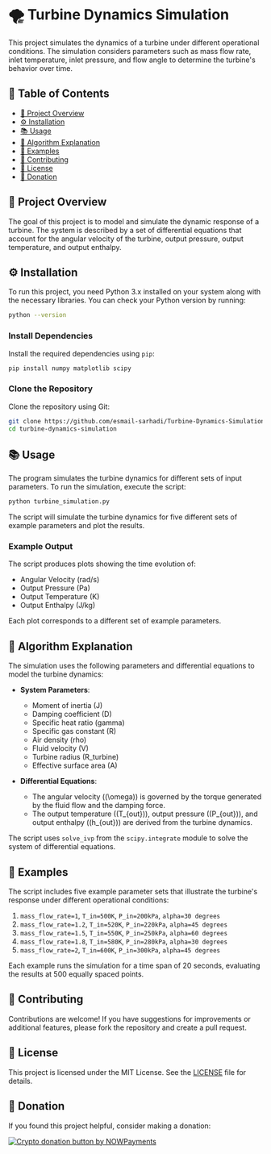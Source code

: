 
# 🌪️ Turbine Dynamics Simulation

This project simulates the dynamics of a turbine under different operational conditions. The simulation considers parameters such as mass flow rate, inlet temperature, inlet pressure, and flow angle to determine the turbine's behavior over time.

## 📑 Table of Contents 
    
- [📖 Project Overview](#project-overview)
- [⚙️ Installation](#installation) 
- [📚 Usage](#usage)
- [🔬 Algorithm Explanation](#algorithm-explanation)   
- [🔢 Examples](#examples) 
- [🤝 Contributing](#contributing)
- [📄 License](#license)
- [💖 Donation](#donation)

## 📖 Project Overview

The goal of this project is to model and simulate the dynamic response of a turbine. The system is described by a set of differential equations that account for the angular velocity of the turbine, output pressure, output temperature, and output enthalpy.

## ⚙️ Installation

To run this project, you need Python 3.x installed on your system along with the necessary libraries. You can check your Python version by running:

```bash
python --version
```

### Install Dependencies

Install the required dependencies using `pip`:

```bash
pip install numpy matplotlib scipy
```

### Clone the Repository

Clone the repository using Git:

```bash
git clone https://github.com/esmail-sarhadi/Turbine-Dynamics-Simulation.git
cd turbine-dynamics-simulation
```

## 📚 Usage

The program simulates the turbine dynamics for different sets of input parameters. To run the simulation, execute the script:

```bash
python turbine_simulation.py
```

The script will simulate the turbine dynamics for five different sets of example parameters and plot the results.

### Example Output

The script produces plots showing the time evolution of:

- Angular Velocity (rad/s)
- Output Pressure (Pa)
- Output Temperature (K)
- Output Enthalpy (J/kg)

Each plot corresponds to a different set of example parameters.

## 🔬 Algorithm Explanation

The simulation uses the following parameters and differential equations to model the turbine dynamics:

- **System Parameters**:
  - Moment of inertia (J)
  - Damping coefficient (D)
  - Specific heat ratio (gamma)
  - Specific gas constant (R)
  - Air density (rho)
  - Fluid velocity (V)
  - Turbine radius (R_turbine)
  - Effective surface area (A)

- **Differential Equations**:
  - The angular velocity (\(\omega\)) is governed by the torque generated by the fluid flow and the damping force.
  - The output temperature (\(T_{out}\)), output pressure (\(P_{out}\)), and output enthalpy (\(h_{out}\)) are derived from the turbine dynamics.

The script uses `solve_ivp` from the `scipy.integrate` module to solve the system of differential equations.

## 🔢 Examples

The script includes five example parameter sets that illustrate the turbine's response under different operational conditions:

1. `mass_flow_rate=1`, `T_in=500K`, `P_in=200kPa`, `alpha=30 degrees`
2. `mass_flow_rate=1.2`, `T_in=520K`, `P_in=220kPa`, `alpha=45 degrees`
3. `mass_flow_rate=1.5`, `T_in=550K`, `P_in=250kPa`, `alpha=60 degrees`
4. `mass_flow_rate=1.8`, `T_in=580K`, `P_in=280kPa`, `alpha=30 degrees`
5. `mass_flow_rate=2`, `T_in=600K`, `P_in=300kPa`, `alpha=45 degrees`

Each example runs the simulation for a time span of 20 seconds, evaluating the results at 500 equally spaced points.

## 🤝 Contributing

Contributions are welcome! If you have suggestions for improvements or additional features, please fork the repository and create a pull request.

## 📄 License

This project is licensed under the MIT License. See the [LICENSE](LICENSE) file for details.

## 💖 Donation
If you found this project helpful, consider making a donation:

<a href="https://nowpayments.io/donation?api_key=REWCYVC-A1AMFK3-QNRS663-PKJSBD2&source=lk_donation&medium=referral" target="_blank">
     <img src="https://nowpayments.io/images/embeds/donation-button-black.svg" alt="Crypto donation button by NOWPayments">
</a>
